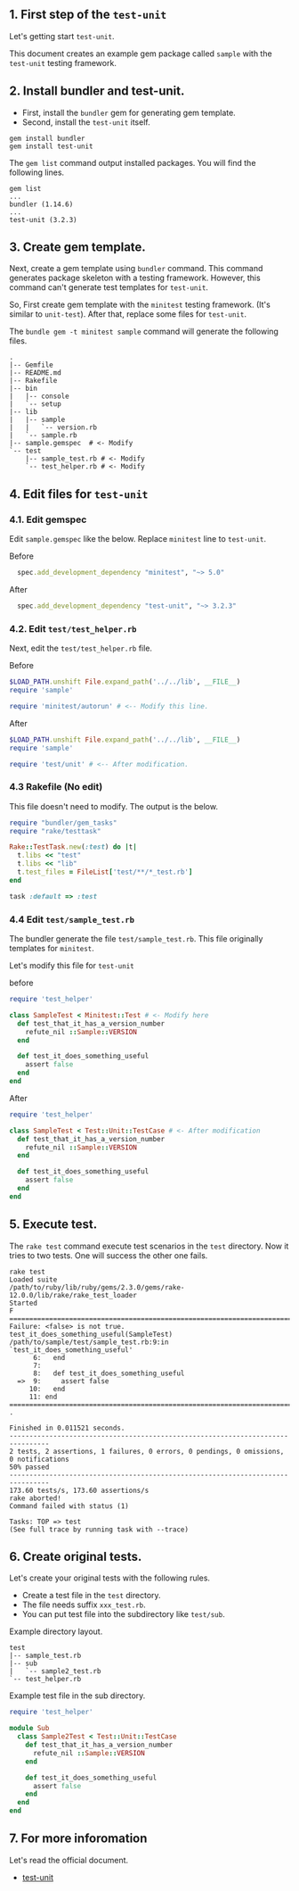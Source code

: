 ## 1. First step of the `test-unit`

Let's getting start `test-unit`.

This document creates an example gem package called `sample` with the `test-unit` testing framework.

## 2. Install bundler and test-unit.

* First, install the `bundler` gem for generating gem template.
* Second, install the `test-unit` itself.

~~~text
gem install bundler
gem install test-unit
~~~

The `gem list` command output installed packages.
You will find the following lines.

~~~text
gem list
...
bundler (1.14.6)
...
test-unit (3.2.3)
~~~

## 3. Create gem template.

Next, create a gem template using `bundler` command.
This command generates package skeleton with a testing framework.
However, this command can't generate test templates for `test-unit`.

So, First create gem template with the `minitest` testing framework.
(It's similar to `unit-test`).
After that, replace some files for `test-unit`.

The `bundle gem -t minitest sample` command will generate the following files.

~~~text
.
|-- Gemfile
|-- README.md
|-- Rakefile
|-- bin
|   |-- console
|   `-- setup
|-- lib
|   |-- sample
|   |   `-- version.rb
|   `-- sample.rb
|-- sample.gemspec  # <- Modify
`-- test
    |-- sample_test.rb # <- Modify
    `-- test_helper.rb # <- Modify
~~~

## 4. Edit files for `test-unit`

### 4.1. Edit gemspec

Edit `sample.gemspec` like the below.
Replace `minitest` line to `test-unit`.

Before

~~~ruby
  spec.add_development_dependency "minitest", "~> 5.0"
~~~

After

~~~ruby
  spec.add_development_dependency "test-unit", "~> 3.2.3"
~~~

### 4.2. Edit `test/test_helper.rb`

Next, edit the `test/test_helper.rb` file.

Before

~~~ruby
$LOAD_PATH.unshift File.expand_path('../../lib', __FILE__)
require 'sample'

require 'minitest/autorun' # <-- Modify this line.
~~~

After

~~~ruby
$LOAD_PATH.unshift File.expand_path('../../lib', __FILE__)
require 'sample'

require 'test/unit' # <-- After modification.
~~~

### 4.3 Rakefile (No edit)

This file doesn't need to modify.
The output is the below.

~~~ruby
require "bundler/gem_tasks"
require "rake/testtask"

Rake::TestTask.new(:test) do |t|
  t.libs << "test"
  t.libs << "lib"
  t.test_files = FileList['test/**/*_test.rb']
end

task :default => :test
~~~

### 4.4 Edit `test/sample_test.rb`

The bundler generate the file `test/sample_test.rb`.
This file originally templates for `minitest`.

Let's modify this file for `test-unit`

before

~~~ruby
require 'test_helper'

class SampleTest < Minitest::Test # <- Modify here
  def test_that_it_has_a_version_number
    refute_nil ::Sample::VERSION
  end

  def test_it_does_something_useful
    assert false
  end
end
~~~

After

~~~ruby
require 'test_helper'

class SampleTest < Test::Unit::TestCase # <- After modification
  def test_that_it_has_a_version_number
    refute_nil ::Sample::VERSION
  end

  def test_it_does_something_useful
    assert false
  end
end
~~~

## 5. Execute test.

The `rake test` command execute test scenarios in the `test` directory.
Now it tries to two tests. One will success the other one fails.

~~~text
rake test
Loaded suite
/path/to/ruby/lib/ruby/gems/2.3.0/gems/rake-12.0.0/lib/rake/rake_test_loader
Started
F
================================================================================
Failure: <false> is not true.
test_it_does_something_useful(SampleTest)
/path/to/sample/test/sample_test.rb:9:in `test_it_does_something_useful'
      6:   end
      7:
      8:   def test_it_does_something_useful
  =>  9:     assert false
     10:   end
     11: end
================================================================================
.

Finished in 0.011521 seconds.
--------------------------------------------------------------------------------
2 tests, 2 assertions, 1 failures, 0 errors, 0 pendings, 0 omissions, 0 notifications
50% passed
--------------------------------------------------------------------------------
173.60 tests/s, 173.60 assertions/s
rake aborted!
Command failed with status (1)

Tasks: TOP => test
(See full trace by running task with --trace)
~~~

## 6. Create original tests.

Let's create your original tests with the following rules.

* Create a test file in the `test` directory.
* The file needs suffix  `xxx_test.rb`.
* You can put test file into the subdirectory like `test/sub`.

Example directory layout.

~~~text
test
|-- sample_test.rb
|-- sub
|   `-- sample2_test.rb
`-- test_helper.rb
~~~

Example test file in the sub directory.

~~~ruby
require 'test_helper'

module Sub
  class Sample2Test < Test::Unit::TestCase
    def test_that_it_has_a_version_number
      refute_nil ::Sample::VERSION
    end

    def test_it_does_something_useful
      assert false
    end
  end
end
~~~

## 7. For more inforomation

Let's read the official document.

* [test-unit](http://test-unit.github.io/index.html)
